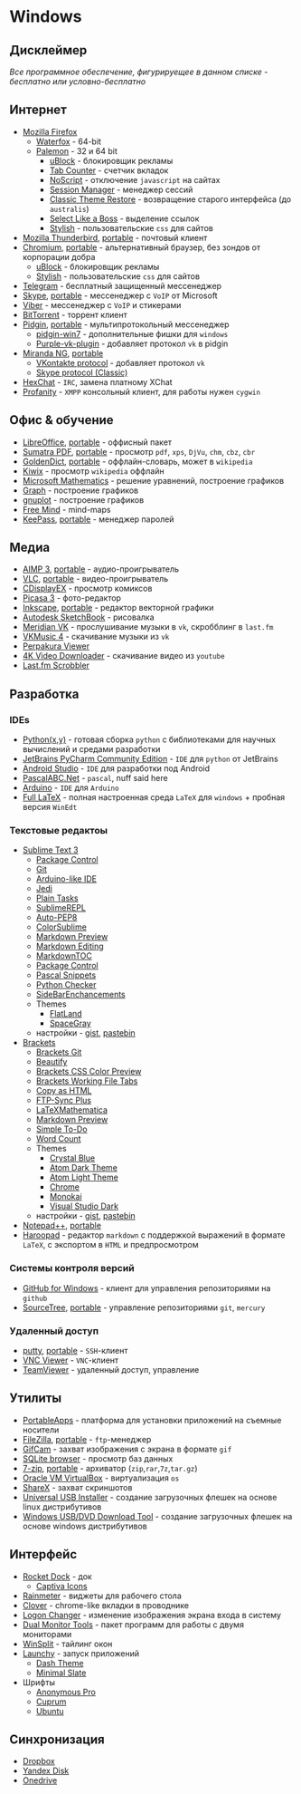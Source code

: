 # Windows

## Дисклеймер
*Все программное обеспечение, фигурируещее в данном списке - бесплатно или условно-бесплатно*

## Интернет
- [Mozilla Firefox](https://www.mozilla.org/en-US/firefox/desktop/)
	- [Waterfox](https://www.waterfoxproject.org/) - 64-bit
	- [Palemon](http://www.palemoon.org/) - 32 и 64 bit
		+ [uBlock](https://addons.mozilla.org/en-US/firefox/addon/ublock/) - блокировщик рекламы
		+ [Tab Counter](https://addons.mozilla.org/en-US/firefox/addon/tab-counter/?src=api) - счетчик вкладок
		+ [NoScript](https://addons.mozilla.org/en-US/firefox/addon/noscript/?src=search) - отключение `javascript` на сайтах
		+ [Session Manager](https://addons.mozilla.org/en-US/firefox/addon/session-manager/?src=ss) - менеджер сессий
		+ [Classic Theme Restore](https://addons.mozilla.org/en-US/firefox/addon/classicthemerestorer/?src=ss) - возвращение старого интерфейса (до `australis`)
		+ [Select Like a Boss](https://addons.mozilla.org/en-US/firefox/addon/select-like-a-boss/?src=api) - выделение ссылок
		+ [Stylish](https://addons.mozilla.org/en-US/firefox/addon/stylish/?src=ss) - пользовательские `css` для сайтов
-  [Mozilla Thunderbird](https://www.mozilla.org/ru/thunderbird), [portable](http://portableapps.com/apps/internet/thunderbird_portable) - почтовый клиент
-  [Chromium](https://chocolatey.org/packages/chromium), [portable](https://download-chromium.appspot.com/) - альтернативный браузер, без зондов от корпорации добра
	+  [uBlock](https://chrome.google.com/webstore/detail/ublock/epcnnfbjfcgphgdmggkamkmgojdagdnn) - блокировщик рекламы
	+  [Stylish](https://chrome.google.com/webstore/detail/stylish/fjnbnpbmkenffdnngjfgmeleoegfcffe) - пользовательские `css` для сайтов
-  [Telegram](https://telegram.org/) - бесплатный защищенный мессенеджер
-  [Skype](http://www.skype.com/en/), [portable](http://portableapps.com/apps/internet/skype_portable) - мессенеджер с `VoIP` от Microsoft
-  [Viber](http://www.viber.com/en/) - мессенеджер с `VoIP` и стикерами
-  [BitTorrent](http://www.bittorrent.com/bittorrent-pro/compare) - торрент клиент
-  [Pidgin](https://pidgin.im/), [portable](http://portableapps.com/apps/internet/pidgin_portable) - мультипротокольный мессенеджер
	+  [pidgin-win7](https://github.com/eionrobb/pidgin-win7) - дополнительные фишки для `windows`
	+  [Purple-vk-plugin](https://bitbucket.org/olegoandreev/purple-vk-plugin) - добавляет протокол `vk` в pidgin
- [Miranda NG](http://www.miranda-ng.org/en/), [portable](http://portableapps.com/apps/internet/miranda-ng-portable)
	- [VKontakte protocol](http://wiki.miranda-ng.org/index.php?title=Plugin:VKontakte/en) - добавляет протокол `vk`
	- [Skype protocol (Classic)](http://wiki.miranda-ng.org/index.php?title=Plugin:SkypeClassic/en)
- [HexChat](http://hexchat.github.io/) - `IRC`, замена платному XChat
- [Profanity](http://www.profanity.im/index.html) - `XMPP` консольный клиент, для работы нужен `cygwin`

## Офис & обучение
-  [LibreOffice](https://www.libreoffice.org/), [portable](http://portableapps.com/apps/office/libreoffice_portable) - оффисный пакет
-  [Sumatra PDF](http://www.sumatrapdfreader.org/free-pdf-reader.html), [portable](http://portableapps.com/apps/office/sumatra_pdf_portable) - просмотр `pdf`, `xps`, `DjVu`, `chm`, `cbz`, `cbr` 
-  [GoldenDict](http://goldendict.org/), [portable](http://portableapps.com/apps/education/goldendict_portable) - оффлайн-словарь, может в `wikipedia`
-  [Kiwix](https://sourceforge.net/projects/kiwix/?source=directory) - просмотр `wikipedia` оффлайн
-  [Microsoft Mathematics](http://www.microsoft.com/ru-RU/download/details.aspx?id=15702) - решение уравнений, построение графиков
-  [Graph](http://www.padowan.dk/) - построение графиков
-  [gnuplot](http://gnuplot.sourceforge.net/) - построение графиков
-  [Free Mind](http://freemind.sourceforge.net/wiki/index.php/Download) - mind-maps
-  [KeePass](http://keepass.info/), [portable](http://portableapps.com/apps/utilities/keepass_portable) - менеджер паролей

## Медиа
-  [AIMP 3](http://www.aimp.ru/), [portable](http://portableapps.com/apps/music_video/aimp-portable) - аудио-проигрыватель
-  [VLC](http://www.videolan.org/vlc/), [portable](http://portableapps.com/apps/music_video/vlc_portable) - видео-проигрыватель
-  [CDisplayEX](http://www.cdisplayex.com/) - просмотр комиксов
-  [Picasa 3](http://picasa.google.com/) - фото-редактор
-  [Inkscape](https://inkscape.org/en/), [portable](http://portableapps.com/apps/graphics_pictures/inkscape_portable) - редактор векторной графики
-  [Autodesk SketchBook](https://www.sketchbook.com/desktop) - рисовалка
-  [Meridian VK](http://meridianvk.com/) - прослушивание музыки в `vk`, скробблинг в `last.fm`
-  [VKMusic 4](http://vkmusic.citynov.ru/) - скачивание музыки из `vk`
-  [Perpakura Viewer](http://www.tamasoft.co.jp/pepakura-en/download/viewer.html)
-  [4K Video Downloader](https://www.4kdownload.com/) - скачивание видео из `youtube`
-  [Last.fm Scrobbler](http://www.lastfm.ru/download)

## Разработка
### IDEs
-  [Python(x,y)](https://code.google.com/p/pythonxy/) - готовая сборка `python` с библиотеками для научных вычислений и средами разработки
-  [JetBrains PyCharm Community Edition](http://www.jetbrains.com/pycharm/) - `IDE` для `python` от JetBrains
-  [Android Studio](http://developer.android.com/sdk/index.html) - `IDE` для разработки под Android
-  [PascalABC.Net](http://pascalabc.net/en/) - `pascal`, nuff said here
-  [Arduino](http://arduino.cc/) - `IDE` для `Arduino`
-  [Full LaTeX](http://rutracker.org/forum/viewtopic.php?t=3865802) - полная настроенная среда `LaTeX` для `windows` + пробная версия `WinEdt`
### Текстовые редактоы
-  [Sublime Text 3](http://www.sublimetext.com/)
	+  [Package Control](https://packagecontrol.io/)
	+  [Git](https://packagecontrol.io/packages/Git)
	+  [Arduino-like IDE](https://packagecontrol.io/packages/Arduino-like%20IDE)
	+  [Jedi](https://packagecontrol.io/packages/Jedi%20-%20Python%20autocompletion)
	+  [Plain Tasks](https://packagecontrol.io/packages/PlainTasks)
	+  [SublimeREPL](https://packagecontrol.io/packages/SublimeREPL)
	+  [Auto-PEP8](https://packagecontrol.io/packages/AutoPEP8)
	+  [ColorSublime](https://packagecontrol.io/packages/Colorsublime)
	+  [Markdown Preview](https://packagecontrol.io/packages/Markdown%20Preview)
	+  [Markdown Editing](https://packagecontrol.io/packages/MarkdownEditing)
	+  [MarkdownTOC](https://packagecontrol.io/packages/MarkdownTOC)
	+  [Package Control](https://packagecontrol.io/installation)
	+  [Pascal Snippets](https://packagecontrol.io/packages/Pascal%20Snippets)
	+  [Python Checker](https://packagecontrol.io/packages/Python%20Checker)
	+  [SideBarEnchancements](https://packagecontrol.io/packages/SideBarEnhancements)
	+ Themes
		*  [FlatLand](https://packagecontrol.io/packages/Theme%20-%20Flatland)
		*  [SpaceGray](https://packagecontrol.io/packages/Theme%20-%20Spacegray)
	+  настройки - [gist](https://gist.github.com/murych/51319440ebc3b816902f), [pastebin](http://pastebin.com/1EB3xj9K)
-  [Brackets](http://brackets.io/)
	+  [Brackets Git](https://github.com/zaggino/brackets-git)
	+  [Beautify](https://github.com/drewhamlett/brackets-beautify)
	+  [Brackets CSS Color Preview](https://github.com/cmgddd/Brackets-css-color-preview)
	+  [Brackets Working File Tabs](https://github.com/demonmhon/brackets-working-file-tabs)
	+  [Copy as HTML](https://github.com/peterflynn/copy-as-html)
	+  [FTP-Sync Plus](https://github.com/timburgess/brackets-ftp-sync)
	+  [LaTeXMathematica](https://github.com/Wikunia/brackets-LaTeXMathematica)
	+  [Markdown Preview](https://github.com/gruehle/MarkdownPreview)
	+  [Simple To-Do](https://github.com/ovk/brackets-simple-todo)
	+  [Word Count](https://github.com/cfjedimaster/Word-Count-Extension)
	+ Themes
		*  [Crystal Blue](https://github.com/TadorHead/Crystal%20Blue)
		*  [Atom Dark Theme](https://github.com/yasinkuyu/brackets-atom-dark)
		*  [Atom Light Theme](https://github.com/yasinkuyu/brackets-atom-light)
		*  [Chrome](https://github.com/Brackets-Themes/Chrome)
		*  [Monokai](https://github.com/Brackets-Themes/Monokai)
		*  [Visual Studio Dark](https://github.com/fergaldoyle/brackets-visual-studio-dark)
	+  настройки - [gist](https://gist.github.com/murych/cebeaf911581fede7764), [pastebin](http://pastebin.com/zSfFwtVU)
-  [Notepad++](http://notepad-plus-plus.org/), [portable](http://portableapps.com/apps/development/notepadpp_portable)
-  [Haroopad](http://pad.haroopress.com/) - редактор `markdown` с поддержкой выражений в формате `LaTeX`, с экспортом в `HTML` и предпросмотром

### Системы контроля версий
-  [GitHub for Windows](https://windows.github.com/) - клиент для управления репозиториями на `github`
-  [SourceTree](http://www.sourcetreeapp.com/?utm_source=internal&utm_medium=link&utm_campaign=clone_repo_win), [portable](https://answers.atlassian.com/questions/176912/) - управление репозиториями `git`, `mercury`
### Удаленный доступ
-  [putty](http://www.putty.org/), [portable](http://portableapps.com/apps/internet/putty_portable) - `SSH`-клиент
-  [VNC Viewer](http://www.realvnc.com/) - `VNC`-клиент
-  [TeamViewer](https://www.teamviewer.com/ru/index.aspx) - удаленный доступ, управление


## Утилиты   
-  [PortableApps](http://portableapps.com/) - платформа для установки приложений на съемные носители
-  [FileZilla](http://filezilla.ru/), [portable](http://portableapps.com/apps/internet/filezilla_portable) - `ftp`-менеджер 
-  [GifCam](http://blog.bahraniapps.com/gifcam/) - захват изображения с экрана в формате `gif`
-  [SQLite browser](https://github.com/sqlitebrowser/sqlitebrowser) - просмотр баз данных
-  [7-zip](http://www.7-zip.org/), [portable](http://portableapps.com/apps/utilities/7-zip_portable) - архиватор (`zip`,`rar`,`7z`,`tar.gz`)
-  [Oracle VM VirtualBox](https://www.virtualbox.org/) - виртуализация `os`
-  [ShareX](https://getsharex.com/) - захват скриншотов
-  [Universal USB Installer](http://www.pendrivelinux.com/universal-usb-installer-easy-as-1-2-3/) - создание загрузочных флешек на основе linux дистрибутивов
-  [Windows USB/DVD Download Tool](http://wudt.codeplex.com/#) - создание загрузочных флешек на основе windows дистрибутивов

## Интерфейс
- [Rocket Dock](http://rocketdock.com/) - док
	+ [Captiva Icons](https://github.com/captiva-project/captiva-icon-theme)
- [Rainmeter](http://rainmeter.net/) - виджеты для рабочего стола
- [Clover](http://ejie.me/) - chrome-like вкладки в проводнике
- [Logon Changer](http://tweaks.com/software/tweakslogon/) - изменение изображения экрана входа в систему
- [Dual Monitor Tools](http://dualmonitortool.sourceforge.net/) - пакет программ для работы с двумя мониторами
- [WinSplit](http://download.cnet.com/WinSplit-Revolution/3000-2072_4-10971915.html) - тайлинг окон
- [Launchy](http://www.launchy.net/) - запуск приложений
	+ [Dash Theme](http://neiio.deviantart.com/art/Dash-Launchy-470792798)
    + [Minimal Slate](http://braddurham.deviantart.com/art/Minimal-Slate-349135274)
- Шрифты
	+  [Anonymous Pro](http://www.marksimonson.com/fonts/view/anonymous-pro)
	+  [Cuprum](http://www.fontsquirrel.com/fonts/cuprum)
	+  [Ubuntu](http://font.ubuntu.com/)

## Синхронизация
-  [Dropbox](https://www.dropbox.com/)
-  [Yandex Disk](https://disk.yandex.ru/download/YandexDiskSetup.exe?referer=webinterface)
-  [Onedrive](https://onedrive.live.com/about/ru-ru/download/)
